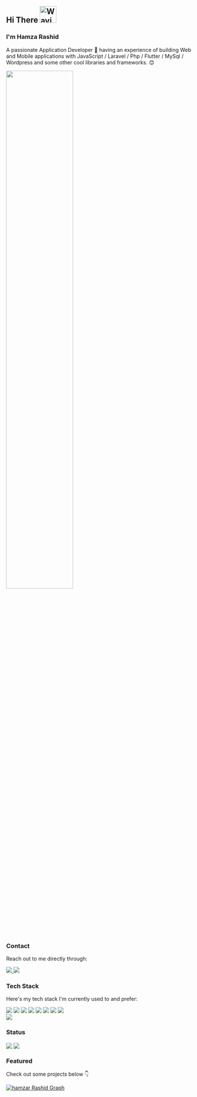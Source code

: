 

<h2> Hi There
    <img src="https://github.com/hamzar98980/hamzar98980/blob/master/wave.gif" 
         alt="Waving hand animated gif"
         height="45"
         width="45" />
  </h2><h3> I'm Hamza Rashid
</h3>
<p>A passionate Application Developer 🚀 having an experience of building Web and Mobile applications with JavaScript / Laravel / Php / Flutter / MySql / Wordpress and some other cool libraries and frameworks. 😊</p>
<div>
 <img src="https://github.com/hamzar98980/hamzar98980/blob/master/coding.gif" width="60%"  loop=infinite></div>


### Contact

Reach out to me directly through:

<a href="mailto:hamzar98980@gmail.com" target="_blank">
    <img src="https://img.shields.io/badge/Gmail-D14836?style=for-the-badge&logo=gmail&logoColor=white" />
</a>
<a href="https://www.linkedin.com/in/hamza-rashid-0035891a2" target="_blank">
    <img src="https://img.shields.io/badge/LinkedIn-0077B5?style=for-the-badge&logo=linkedin&logoColor=white" />
</a>
<!---<a href="https://twitter.com/Shahzeb91571847" target="_blank">
    <img src="https://img.shields.io/badge/twitter-0077B5?style=for-the-badge&logo=twitter&logoColor=white" />
</a> --->


### Tech Stack

Here's my tech stack I'm currently used to and prefer:

<div>

  <img src="https://img.shields.io/badge/HTML5-E34F26?style=for-the-badge&logo=html5&logoColor=white" />
  <img src="https://img.shields.io/badge/CSS3-1572B6?style=for-the-badge&logo=css3&logoColor=white" />
  <img src="https://img.shields.io/badge/Bootstrap-563D7C?style=for-the-badge&logo=bootstrap&logoColor=white" />
  <img src="https://img.shields.io/badge/PHP-777BB4?style=for-the-badge&logo=php&logoColor=white" />
  <img src="https://img.shields.io/badge/MySQL-00000F?style=for-the-badge&logo=mysql&logoColor=white" />
  <img src="https://img.shields.io/badge/Dart-0175C2?style=for-the-badge&logo=dart&logoColor=white" />
  <img src="https://img.shields.io/badge/Flutter-02569B?style=for-the-badge&logo=flutter&logoColor=white" />
  <img src="https://img.shields.io/badge/laravel-E34F26?style=for-the-badge&logo=laravel&logoColor=white" />

<div>
 


   <img align="center" src="https://github-readme-stats.vercel.app/api?username=hamzar98980&theme=nord&hide=stars" /> 

### Status

<img align="center" src="https://github-readme-stats.vercel.app/api?username=hamzar98980&theme=dark&count_private=true&show_icons=true" />
<img align="center" src="https://github-readme-stats.vercel.app/api/top-langs/?username=hamzar98980&layout=compact&theme=dark&langs_count=50" />





### Featured
 
Check out some projects below 👇

<!-- https://user-images.githubusercontent.com/50788207/149652478-ea4d695f-746f-4b0e-993b-6def00faf059.mp4 -->


<a href="https://github.com/hamzar98980"><img alt="hamzar Rashid Graph" src="https://activity-graph.herokuapp.com/graph?username=hamzar98980&bg_color=0D1117&color=5BCDEC&line=5BCDEC&point=FFFFFF&hide_border=true" /></a>
<!--
**hamzar98980/hamzar98980** is a ✨ _special_ ✨ repository because its `README.md` (this file) appears on your GitHub profile.

Here are some ideas to get you started:

- 🔭 I’m currently working on ...
- 🌱 I’m currently learning ...
- 👯 I’m looking to collaborate on ...
- 🤔 I’m looking for help with ...
- 💬 Ask me about ...
- 📫 How to reach me: ...
- 😄 Pronouns: ...
- ⚡ Fun fact: ...
-->

    





